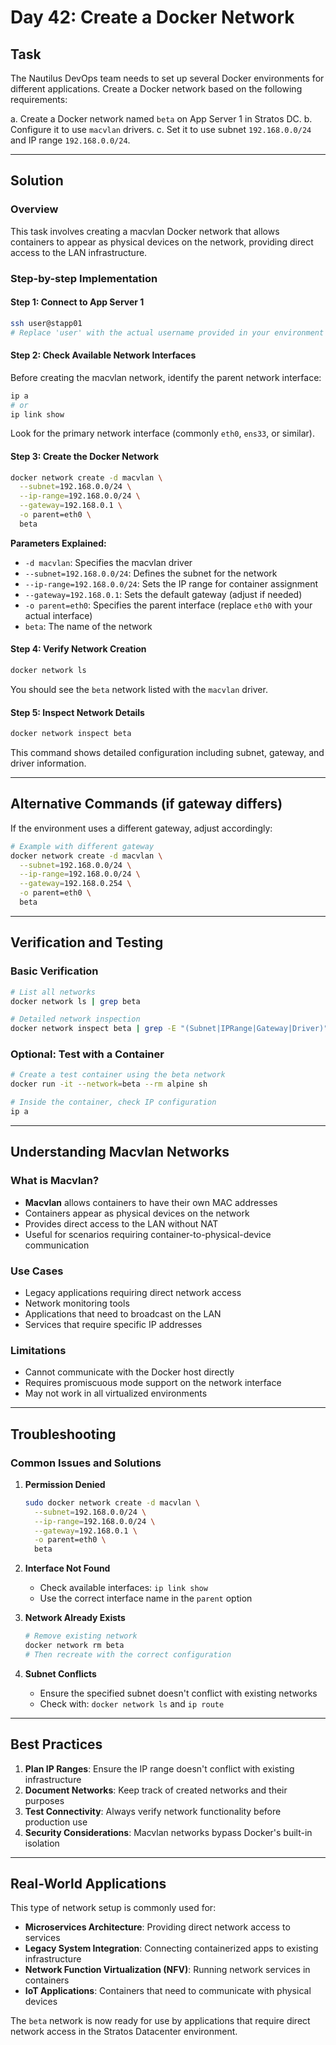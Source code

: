 # Day 42: Create a Docker Network

## Task

The Nautilus DevOps team needs to set up several Docker environments for different applications. Create a Docker network based on the following requirements:

a. Create a Docker network named `beta` on App Server 1 in Stratos DC.
b. Configure it to use `macvlan` drivers.
c. Set it to use subnet `192.168.0.0/24` and IP range `192.168.0.0/24`.

---

## Solution

### Overview

This task involves creating a macvlan Docker network that allows containers to appear as physical devices on the network, providing direct access to the LAN infrastructure.

### Step-by-step Implementation

#### Step 1: Connect to App Server 1

```bash
ssh user@stapp01
# Replace 'user' with the actual username provided in your environment
```

#### Step 2: Check Available Network Interfaces

Before creating the macvlan network, identify the parent network interface:

```bash
ip a
# or
ip link show
```

Look for the primary network interface (commonly `eth0`, `ens33`, or similar).

#### Step 3: Create the Docker Network

```bash
docker network create -d macvlan \
  --subnet=192.168.0.0/24 \
  --ip-range=192.168.0.0/24 \
  --gateway=192.168.0.1 \
  -o parent=eth0 \
  beta
```

**Parameters Explained:**

- `-d macvlan`: Specifies the macvlan driver
- `--subnet=192.168.0.0/24`: Defines the subnet for the network
- `--ip-range=192.168.0.0/24`: Sets the IP range for container assignment
- `--gateway=192.168.0.1`: Sets the default gateway (adjust if needed)
- `-o parent=eth0`: Specifies the parent interface (replace `eth0` with your actual interface)
- `beta`: The name of the network

#### Step 4: Verify Network Creation

```bash
docker network ls
```

You should see the `beta` network listed with the `macvlan` driver.

#### Step 5: Inspect Network Details

```bash
docker network inspect beta
```

This command shows detailed configuration including subnet, gateway, and driver information.

---

## Alternative Commands (if gateway differs)

If the environment uses a different gateway, adjust accordingly:

```bash
# Example with different gateway
docker network create -d macvlan \
  --subnet=192.168.0.0/24 \
  --ip-range=192.168.0.0/24 \
  --gateway=192.168.0.254 \
  -o parent=eth0 \
  beta
```

---

## Verification and Testing

### Basic Verification

```bash
# List all networks
docker network ls | grep beta

# Detailed network inspection
docker network inspect beta | grep -E "(Subnet|IPRange|Gateway|Driver)"
```

### Optional: Test with a Container

```bash
# Create a test container using the beta network
docker run -it --network=beta --rm alpine sh

# Inside the container, check IP configuration
ip a
```

---

## Understanding Macvlan Networks

### What is Macvlan?

- **Macvlan** allows containers to have their own MAC addresses
- Containers appear as physical devices on the network
- Provides direct access to the LAN without NAT
- Useful for scenarios requiring container-to-physical-device communication

### Use Cases

- Legacy applications requiring direct network access
- Network monitoring tools
- Applications that need to broadcast on the LAN
- Services that require specific IP addresses

### Limitations

- Cannot communicate with the Docker host directly
- Requires promiscuous mode support on the network interface
- May not work in all virtualized environments

---

## Troubleshooting

### Common Issues and Solutions

1. **Permission Denied**

   ```bash
   sudo docker network create -d macvlan \
     --subnet=192.168.0.0/24 \
     --ip-range=192.168.0.0/24 \
     --gateway=192.168.0.1 \
     -o parent=eth0 \
     beta
   ```

2. **Interface Not Found**

   - Check available interfaces: `ip link show`
   - Use the correct interface name in the `parent` option

3. **Network Already Exists**

   ```bash
   # Remove existing network
   docker network rm beta
   # Then recreate with the correct configuration
   ```

4. **Subnet Conflicts**
   - Ensure the specified subnet doesn't conflict with existing networks
   - Check with: `docker network ls` and `ip route`

---

## Best Practices

1. **Plan IP Ranges**: Ensure the IP range doesn't conflict with existing infrastructure
2. **Document Networks**: Keep track of created networks and their purposes
3. **Test Connectivity**: Always verify network functionality before production use
4. **Security Considerations**: Macvlan networks bypass Docker's built-in isolation

---

## Real-World Applications

This type of network setup is commonly used for:

- **Microservices Architecture**: Providing direct network access to services
- **Legacy System Integration**: Connecting containerized apps to existing infrastructure
- **Network Function Virtualization (NFV)**: Running network services in containers
- **IoT Applications**: Containers that need to communicate with physical devices

The `beta` network is now ready for use by applications that require direct network access in the Stratos Datacenter environment.
